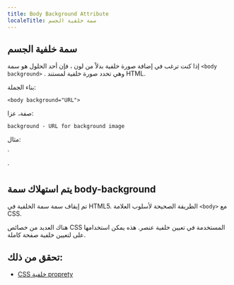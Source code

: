 ```yaml
---
title: Body Background Attribute
localeTitle: سمة خلفية الجسم
---
```

## سمة خلفية الجسم

إذا كنت ترغب في إضافة صورة خلفية بدلاً من لون ، فإن أحد الحلول هو سمة `<body background>` . وهي تحدد صورة خلفية لمستند HTML.

بناء الجملة:

`<body background="URL">`

صفة، عزا:

`background - URL for background image`

مثال:

 `
<html> 
  <body background="https://assets.digitalocean.com/blog/static/hacktoberfest-is-back/hero.png"> 
  </body> 
 </html> 
` 

## يتم استهلاك سمة body-background

تم إيقاف سمة سمة الخلفية في HTML5. الطريقة الصحيحة لأسلوب العلامة `<body>` مع CSS.

هناك العديد من خصائص CSS المستخدمة في تعيين خلفية عنصر. هذه يمكن استخدامها على لتعيين خلفية صفحة كاملة.

## تحقق من ذلك:

*   [CSS خلفية proprety](https://github.com/freeCodeCamp/guides/blob/master/src/pages/css/background/index.md)